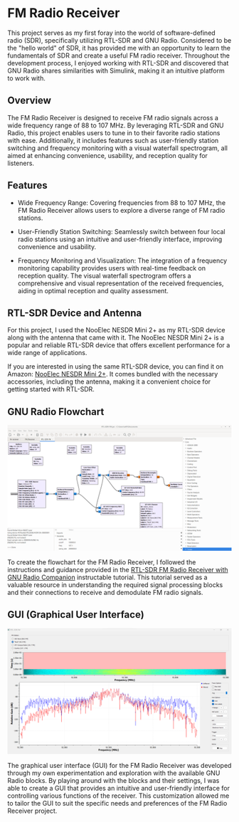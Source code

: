 # FM Radio Receiver

This project serves as my first foray into the world of software-defined radio (SDR), specifically utilizing RTL-SDR and GNU Radio. Considered to be the "hello world" of SDR, it has provided me with an opportunity to learn the fundamentals of SDR and create a useful FM radio receiver. Throughout the development process, I enjoyed working with RTL-SDR and discovered that GNU Radio shares similarities with Simulink, making it an intuitive platform to work with.

## Overview

The FM Radio Receiver is designed to receive FM radio signals across a wide frequency range of 88 to 107 MHz. By leveraging RTL-SDR and GNU Radio, this project enables users to tune in to their favorite radio stations with ease. Additionally, it includes features such as user-friendly station switching and frequency monitoring with a visual waterfall spectrogram, all aimed at enhancing convenience, usability, and reception quality for listeners.

## Features

- Wide Frequency Range: Covering frequencies from 88 to 107 MHz, the FM Radio Receiver allows users to explore a diverse range of FM radio stations.

- User-Friendly Station Switching: Seamlessly switch between four local radio stations using an intuitive and user-friendly interface, improving convenience and usability.

- Frequency Monitoring and Visualization: The integration of a frequency monitoring capability provides users with real-time feedback on reception quality. The visual waterfall spectrogram offers a comprehensive and visual representation of the received frequencies, aiding in optimal reception and quality assessment.

## RTL-SDR Device and Antenna

For this project, I used the NooElec NESDR Mini 2+ as my RTL-SDR device along with the antenna that came with it. The NooElec NESDR Mini 2+ is a popular and reliable RTL-SDR device that offers excellent performance for a wide range of applications.

If you are interested in using the same RTL-SDR device, you can find it on Amazon: [NooElec NESDR Mini 2+](https://www.amazon.ca/NooElec-NESDR-Mini-Compatible-Packages/dp/B00VZ1AWQA/ref=sr_1_3?keywords=nooelec+mini+2%2B&s=electronics&sr=1-3). It comes bundled with the necessary accessories, including the antenna, making it a convenient choice for getting started with RTL-SDR.

## GNU Radio Flowchart

![GNU Radio Flowchart](https://github.com/Atif-24/SDR-FM-Radio-Receiver/blob/39935e1925c4b8bd6a7335f6cc482b3169c6f8f5/GNU%20FM%20Radio%20Receiver/Flowchart.png)

To create the flowchart for the FM Radio Receiver, I followed the instructions and guidance provided in the [RTL-SDR FM Radio Receiver with GNU Radio Companion](https://www.instructables.com/RTL-SDR-FM-radio-receiver-with-GNU-Radio-Companion/) instructable tutorial. This tutorial served as a valuable resource in understanding the required signal processing blocks and their connections to receive and demodulate FM radio signals.

## GUI (Graphical User Interface)

![FM Radio Receiver GUI](https://github.com/Atif-24/SDR-FM-Radio-Receiver/blob/39935e1925c4b8bd6a7335f6cc482b3169c6f8f5/GNU%20FM%20Radio%20Receiver/GUI.png)

The graphical user interface (GUI) for the FM Radio Receiver was developed through my own experimentation and exploration with the available GNU Radio blocks. By playing around with the blocks and their settings, I was able to create a GUI that provides an intuitive and user-friendly interface for controlling various functions of the receiver. This customization allowed me to tailor the GUI to suit the specific needs and preferences of the FM Radio Receiver project.

